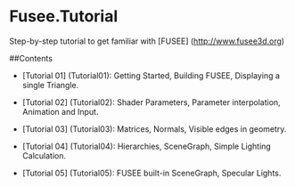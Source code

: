 # Fusee.Tutorial
Step-by-step tutorial to get familiar with [FUSEE] (http://www.fusee3d.org)

##Contents

 - [Tutorial 01] (Tutorial01): Getting Started, Building FUSEE, Displaying a single Triangle.
 
 - [Tutorial 02] (Tutorial02): Shader Parameters, Parameter interpolation, Animation and Input.
 
 - [Tutorial 03] (Tutorial03): Matrices, Normals, Visible edges in geometry.
 
 - [Tutorial 04] (Tutorial04): Hierarchies, SceneGraph, Simple Lighting Calculation.
 
 - [Tutorial 05] (Tutorial05): FUSEE built-in SceneGraph, Specular Lights.

